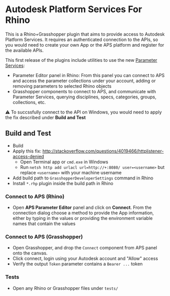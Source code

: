 # Autodesk Platform Services For Rhino

This is a Rhino+Grasshopper plugin that aims to provide access to Autodesk Platform Services. It requires an authenticated connection to the APIs, so you would need to create your own App or the APS platform and register for the available APIs.

This first release of the plugins include utilities to use the new [Parameter Services](https://blogs.autodesk.com/revit/2022/12/04/whats-new-in-parameters-service/):
- Parameter Editor panel in Rhino: From this panel you can connect to APS and access the parameter collections under your account, adding or removing parameters to selected Rhino objects
- Grasshopper components to connect to APS, and communicate with Parameter Services, querying disciplines, specs, categories, groups, collections, etc.

⚠️ To succssfully connect to the API on Windows, you would need to apply the fix described under **Build and Test**


## Build and Test
- Build
- Apply this fix: http://stackoverflow.com/questions/4019466/httplistener-access-denied
  - Open Terminal app or `cmd.exe` in Windows
  - Run `netsh http add urlacl url=http://+:8080/ user=<username>` but replace `<username>` with your machine username
- Add build path to `GrasshopperDeveloperSettings` command in Rhino
- Install `*.rhp` plugin inside the build path in Rhino

### Connect to APS (Rhino)
- Open **APS Parameter Editor** panel and click on **Connect**. From the connection dialog choose a method to provide the App information, either by typing in the values or providing the environment variable names that contain the values

### Connect to APS (Grasshopper)
- Open Grasshopper, and drop the `Connect` component from APS panel onto the canvas.
- Click connect, login using your Autodesk account and "Allow" access
- Verify the output `Token` parameter contains a `Bearer ...` token

### Tests
- Open any Rhino or Grasshopper files under `tests/`
